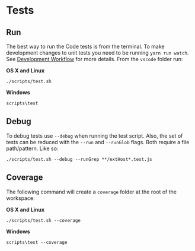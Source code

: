 # Tests

## Run

The best way to run the Code tests is from the terminal. To make development changes to unit tests you need to be running `yarn run watch`. See [Development Workflow](https://github.com/Microsoft/vscode/wiki/How-to-Contribute#incremental-build) for more details. From the `vscode` folder run:

**OS X and Linux**

	./scripts/test.sh

**Windows**

	scripts\test


## Debug

To debug tests use `--debug` when running the test script. Also, the set of tests can be reduced with the `--run` and `--runGlob` flags. Both require a file path/pattern. Like so:

	./scripts/test.sh --debug --runGrep **/extHost*.test.js

## Coverage

The following command will create a `coverage` folder at the root of the workspace:

**OS X and Linux**

	./scripts/test.sh --coverage

**Windows**

	scripts\test --coverage
